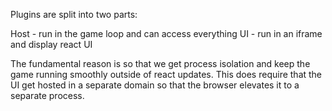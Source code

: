 Plugins are split into two parts:

Host - run in the game loop and can access everything
UI - run in an iframe and display react UI

The fundamental reason is so that we get process isolation and keep the game running smoothly outside of react updates. This does require that the UI get hosted in a separate domain so that the browser elevates it to a separate process.
